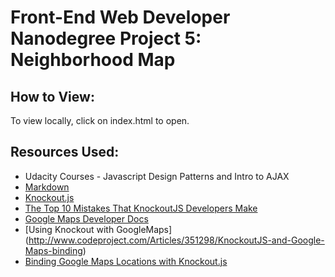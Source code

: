 Front-End Web Developer Nanodegree Project 5: Neighborhood Map
==============================================================

How to View:
------------
To view locally, click on index.html to open.


Resources Used:
---------------

* Udacity Courses - Javascript Design Patterns and Intro to AJAX
* [Markdown](http://daringfireball.net/projects/markdown/)
* [Knockout.js](http://knockoutjs.com/)
* [The Top 10 Mistakes That KnockoutJS Developers Make](https://www.airpair.com/knockout/posts/top-10-mistakes-knockoutjs)
* [Google Maps Developer Docs](https://developers.google.com/maps/documentation/javascript/tutorial)
* [Using Knockout with GoogleMaps] (http://www.codeproject.com/Articles/351298/KnockoutJS-and-Google-Maps-binding)
* [Binding Google Maps Locations with Knockout.js](http://blog.logiticks.com/dynamically-binding-google-maps-location-using-knockout-js/)